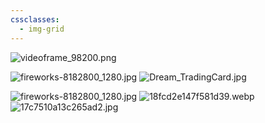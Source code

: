 ```yaml
---
cssclasses:
  - img-grid
---
```

![videoframe_98200.png](file:///D:%5CDownload%5Cvideoframe_98200.png)

![fireworks-8182800_1280.jpg](file:///D:%5CDownload%5Cfireworks-8182800_1280.jpg)
![Dream_TradingCard.jpg](file:///D:%5CDownload%5CDream_TradingCard.jpg)

![fireworks-8182800_1280.jpg](file:///D:%5CDownload%5Cfireworks-8182800_1280.jpg)
![18fcd2e147f581d39.webp](file:///D:%5CDownload%5Cbbs_ruliweb_com%5C18fcd2e147f581d39.webp)![17c7510a13c265ad2.jpg](file:///D:%5CDownload%5Cmypi_ruliweb_com%5C다리%5C00%5C17c7510a13c265ad2.jpg)